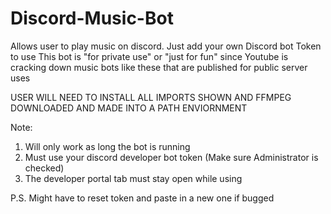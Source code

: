 # Discord-Music-Bot
Allows user to play music on discord. Just add your own Discord bot Token to use
This bot is "for private use" or "just for fun" since Youtube is cracking down music bots like these that are published for public server uses

USER WILL NEED TO INSTALL ALL IMPORTS SHOWN AND FFMPEG DOWNLOADED AND MADE INTO A PATH ENVIORNMENT

Note: 
1. Will only work as long the bot is running
2. Must use your discord developer bot token (Make sure Administrator is checked)
3. The developer portal tab must stay open while using 

P.S. Might have to reset token and paste in a new one if bugged

